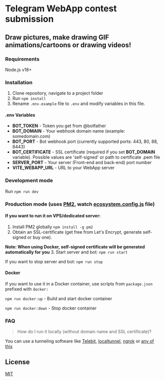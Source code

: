 # Telegram WebApp contest submission

## Draw pictures, make drawing GIF animations/cartoons or drawing videos!

### Requirements

Node.js v18+

### Installation

1. Clone repository, navigate to a project folder
2. Run `npm install`
3. Rename `.env.example` file to `.env` and modify variables in this file.

#### .env Variables

- **BOT_TOKEN** - Token you get from @botfather
- **BOT_DOMAIN** - Your webhook domain name (example: somedomain.com)
- **BOT_PORT** - Bot webhook port (currently supported ports: 443, 80, 88, 8443)
- **BOT_CERTIFICATE** - SSL certificate (required if you set **BOT_DOMAIN** variable). Possible values are 'self-signed' or path to certificate .pem file
- **SERVER_PORT** - Your server (Front-end and back-end) port number
- **VITE_WEBAPP_URL** - URL to your WebApp server  

### Development mode

Run ```npm run dev```  


### Production mode (uses [PM2](https://pm2.keymetrics.io/), watch [ecosystem.config.js](./ecosystem.config.js) file)

#### If you want to run it on VPS/dedicated server:

1. Install PM2 globally ```npm install -g pm2```
2. Obtain an SSL-certificate (get free from Let's Encrypt, generate self-signed or buy one).  

**Note: When using Docker, self-signed certificate will be generated automatically for you**
3. Start server and bot: ```npm run start```

If you want to stop server and bot: ```npm run stop```

#### Docker

If you want to use it in a Docker container, use scripts from `package.json` prefixed with `docker:`

```npm run docker:up``` - Build and start docker container

```npm run docker:down``` - Stop docker container  

### FAQ

> How do I run it locally (without domain name and SSL certificate)?

You can use a tunneling software like [Telebit](https://telebit.cloud), [localtunnel](https://github.com/localtunnel/localtunnel), [ngrok](https://ngrok.com) or [any of this](https://github.com/anderspitman/awesome-tunneling#open-source-at-least-with-a-reasonably-permissive-license)

## License
[MIT](./LICENSE)
